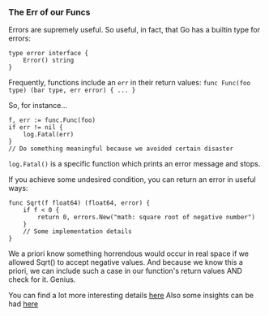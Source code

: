### The Err of our Funcs

Errors are supremely useful. So useful, in fact, that Go has a builtin type for
errors: 
```
type error interface {
    Error() string
}
```

Frequently, functions include an `err` in their return values:
```func Func(foo type) (bar type, err error) { ... }```

So, for instance...
```
f, err := func.Func(foo)
if err != nil {
    log.Fatal(err)
}
// Do something meaningful because we avoided certain disaster
```

`log.Fatal()` is a specific function which prints an error message and stops.

If you achieve some undesired condition, you can return an error in useful ways:

```
func Sqrt(f float64) (float64, error) {
    if f < 0 {
        return 0, errors.New("math: square root of negative number")
    }
    // Some implementation details
}
```

We a priori know something horrendous would occur in real space if we allowed
Sqrt() to accept negative values. And because we know this a priori, we can
include such a case in our function's return values AND check for it. Genius.


You can find a lot more interesting details [here](https://go.dev/blog/error-handling-and-go)
Also some insights can be had [here](https://github.com/golang/go/wiki/Errors)
